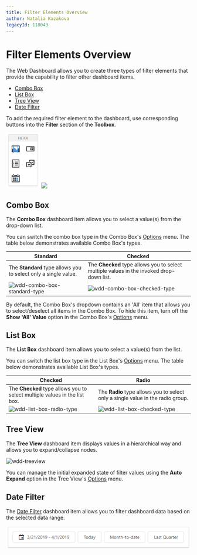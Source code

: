 ```yaml
---
title: Filter Elements Overview
author: Natalia Kazakova
legacyId: 118043
---
```

# Filter Elements Overview
The Web Dashboard allows you to create three types of filter elements that provide the capability to filter other dashboard items.
* [Combo Box](#combobox)
* [List Box](#listbox)
* [Tree View](#treeview)
* [Date Filter](#date-filter)

To add the required filter element to the dashboard, use corresponding buttons into the **Filter** section of the **Toolbox**.

![wdd-toolbox-filter-elements](../../../../images/wdd-toolbox-filter-elements125330.png)
![](../../../images/wdd-toolbox-filter-elements125330.png)

## <a name="combobox"/>Combo Box
The **Combo Box** dashboard item allows you to select a value(s) from the drop-down list.

You can switch the combo box type in the Combo Box's [Options](../../ui-elements/dashboard-item-menu.md) menu. The table below demonstrates available Combo Box's types.

| Standard | Checked |
|---|---|
| The **Standard** type allows you to select only a single value. | The **Checked** type allows you to select multiple values in the invoked drop-down list. |
| ![wdd-combo-box-standard-type](../../../../images/img125341.png) | ![wdd-combo-box-checked-type](../../../../images/img126666.png) |

By default, the Combo Box's dropdown contains an 'All' item that allows you to select/deselect all items in the Combo Box. To hide this item, turn off the **Show 'All' Value** option in the Combo Box's [Options](../../ui-elements/dashboard-item-menu.md) menu.

## <a name="listbox"/>List Box
The **List Box** dashboard item allows you to select a value(s) from the list.

You can switch the list box type in the List Box's [Options](../../ui-elements/dashboard-item-menu.md) menu. The table below demonstrates available List Box's types.

| Checked | Radio |
|---|---|
| The **Checked** type allows you to select multiple values in the list box. | The **Radio** type allows you to select only a single value in the radio group. |
| ![wdd-list-box-radio-type](../../../../images/img125342.png) | ![wdd-list-box-checked-type](../../../../images/img126667.png) |

## <a name="treeview"/>Tree View
The **Tree View** dashboard item displays values in a hierarchical way and allows you to expand/collapse nodes.

![wdd-treeview](../../../../images/img125343.png)

You can manage the initial expanded state of filter values using the **Auto Expand** option in the Tree View's [Options](../../ui-elements/dashboard-item-menu.md) menu.

## Date Filter

The [Date Filter](designing-dashboard-items/date-filter.md) dashboard item allows you to filter dashboard data based on the selected data range.

![datefilter](../../../../images/datefilter-web-autoheight.png)